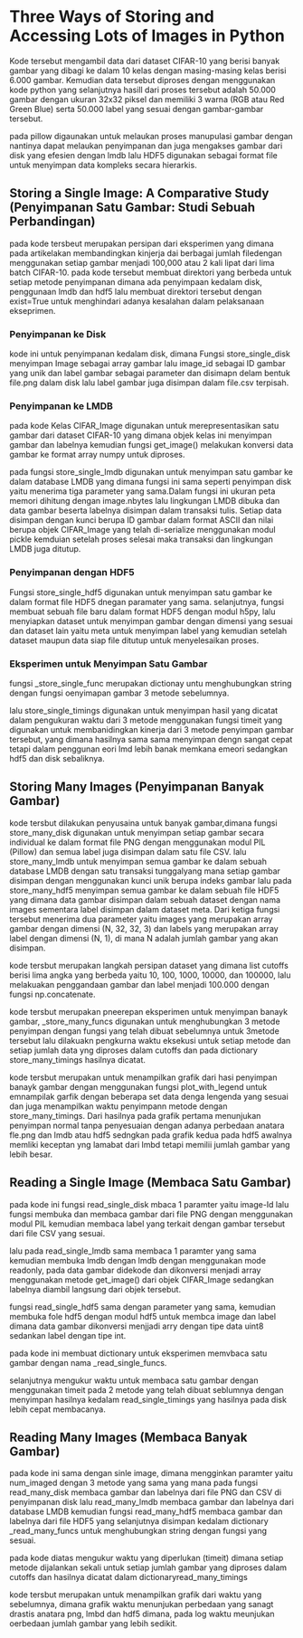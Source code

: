 # Three Ways of Storing and Accessing Lots of Images in Python
<!-- import numpy as np
import pickle
from pathlib import Path

# Path to the unzipped CIFAR data
data_dir = Path("data/cifar-10-batches-py/")

# Unpickle function provided by the CIFAR hosts
def unpickle(file):
    with open(file, "rb") as fo:
        dict = pickle.load(fo, encoding="bytes")
    return dict

images, labels = [], []
for batch in data_dir.glob("data_batch_*"):
    batch_data = unpickle(batch)
    for i, flat_im in enumerate(batch_data[b"data"]):
        im_channels = []
        # Each image is flattened, with channels in order of R, G, B
        for j in range(3):
            im_channels.append(
                flat_im[j * 1024 : (j + 1) * 1024].reshape((32, 32))
            )
        # Reconstruct the original image
        images.append(np.dstack((im_channels)))
        # Save the label
        labels.append(batch_data[b"labels"][i])

print("Loaded CIFAR-10 training set:")
print(f" - np.shape(images)     {np.shape(images)}")
print(f" - np.shape(labels)     {np.shape(labels)}") -->
Kode tersebut mengambil data dari dataset CIFAR-10 yang berisi banyak gambar yang dibagi ke dalam 10 kelas dengan masing-masing kelas berisi 6.000 gambar. Kemudian data tersebut diproses dengan menggunakan kode python yang selanjutnya  hasill dari proses tersebut adalah 50.000 gambar dengan ukuran 32x32 piksel dan memiliki 3 warna (RGB atau Red Green Blue) serta 50.000 label yang sesuai dengan gambar-gambar tersebut.

<!-- $ pip install Pillow -->
<!-- $ pip install lmdb -->
<!-- $ pip install h5py -->
pada pillow digaunakan untuk melaukan proses manupulasi gambar dengan nantinya dapat melaukan penyimpanan dan juga mengakses gambar dari disk yang efesien dengan lmdb lalu HDF5 digunakan sebagai format file untuk menyimpan data kompleks secara hierarkis.

## Storing a Single Image: A Comparative Study (Penyimpanan Satu Gambar: Studi Sebuah Perbandingan)
<!-- from pathlib import Path

disk_dir = Path("data/disk/")
lmdb_dir = Path("data/lmdb/")
hdf5_dir = Path("data/hdf5/")

disk_dir.mkdir(parents=True, exist_ok=True)
lmdb_dir.mkdir(parents=True, exist_ok=True)
hdf5_dir.mkdir(parents=True, exist_ok=True) -->
pada kode tersbeut merupakan persipan dari eksperimen yang dimana pada artikelakan membandingkan kinjerja dai berbagai jumlah filedengan menggunakan setiap gambar menjadi 100,000 atau 2 kali lipat dari lima batch CIFAR-10. pada kode tersebut membuat direktori yang berbeda untuk setiap metode penyimpanan dimana ada penyimpaan kedalam disk, penggunaan lmdb dan hdf5 lalu membuat direktori tersebut dengan exist=True untuk menghindari adanya kesalahan dalam pelaksanaan ekseprimen.
### Penyimpanan ke Disk
<!-- from PIL import Image
import csv

def store_single_disk(image, image_id, label):
    """ Stores a single image as a .png file on disk.
        Parameters:
        ---------------
        image       image array, (32, 32, 3) to be stored
        image_id    integer unique ID for image
        label       image label
    """
    Image.fromarray(image).save(disk_dir / f"{image_id}.png")

    with open(disk_dir / f"{image_id}.csv", "wt") as csvfile:
        writer = csv.writer(
            csvfile, delimiter=" ", quotechar="|", quoting=csv.QUOTE_MINIMAL
        )
        writer.writerow([label]) -->
kode ini untuk penyimpanan kedalam disk, dimana Fungsi store_single_disk menyimpan Image sebagai array gambar lalu image_id sebagai ID gambar yang unik dan label gambar sebagai parameter dan disimapn delam bentuk file.png dalam disk lalu label gambar juga disimpan dalam file.csv terpisah.
### Penyimpanan ke LMDB
<!-- class CIFAR_Image:
    def __init__(self, image, label):
        # Dimensions of image for reconstruction - not really necessary 
        # for this dataset, but some datasets may include images of 
        # varying sizes
        self.channels = image.shape[2]
        self.size = image.shape[:2]

        self.image = image.tobytes()
        self.label = label

    def get_image(self):
        """ Returns the image as a numpy array. """
        image = np.frombuffer(self.image, dtype=np.uint8)
        return image.reshape(*self.size, self.channels) -->
pada kode Kelas CIFAR_Image digunakan untuk merepresentasikan satu gambar dari dataset CIFAR-10 yang dimana objek kelas ini menyimpan gambar dan labelnya kemudian fungsi get_image() melakukan konversi data gambar ke format array numpy untuk diproses.
<!-- import lmdb
import pickle

def store_single_lmdb(image, image_id, label):
    """ Stores a single image to a LMDB.
        Parameters:
        ---------------
        image       image array, (32, 32, 3) to be stored
        image_id    integer unique ID for image
        label       image label
    """
    map_size = image.nbytes * 10

    # Create a new LMDB environment
    env = lmdb.open(str(lmdb_dir / f"single_lmdb"), map_size=map_size)

    # Start a new write transaction
    with env.begin(write=True) as txn:
        # All key-value pairs need to be strings
        value = CIFAR_Image(image, label)
        key = f"{image_id:08}"
        txn.put(key.encode("ascii"), pickle.dumps(value))
    env.close() -->
pada fungsi store_single_lmdb digunakan untuk menyimpan satu gambar ke dalam database LMDB yang dimana fungsi ini sama seperti penyimpan disk yaitu menerima tiga parameter yang sama.Dalam fungsi ini ukuran peta memori dihitung dengan image.nbytes lalu lingkungan LMDB dibuka dan data gambar beserta labelnya disimpan dalam transaksi tulis. Setiap data disimpan dengan kunci berupa ID gambar dalam format ASCII dan nilai berupa objek CIFAR_Image yang telah di-serialize menggunakan modul pickle kemduian setelah proses selesai maka transaksi dan lingkungan LMDB juga ditutup.
### Penyimpanan dengan HDF5
<!-- import h5py

def store_single_hdf5(image, image_id, label):
    """ Stores a single image to an HDF5 file.
        Parameters:
        ---------------
        image       image array, (32, 32, 3) to be stored
        image_id    integer unique ID for image
        label       image label
    """
    # Create a new HDF5 file
    file = h5py.File(hdf5_dir / f"{image_id}.h5", "w")

    # Create a dataset in the file
    dataset = file.create_dataset(
        "image", np.shape(image), h5py.h5t.STD_U8BE, data=image
    )
    meta_set = file.create_dataset(
        "meta", np.shape(label), h5py.h5t.STD_U8BE, data=label
    )
    file.close() -->
Fungsi store_single_hdf5 digunakan untuk menyimpan satu gambar ke dalam format file HDF5 dnegan paramater yang sama. selanjutnya, fungsi membuat sebuah file baru dalam format HDF5 dengan modul h5py, lalu menyiapkan dataset untuk menyimpan gambar dengan dimensi yang sesuai dan dataset lain yaitu meta untuk menyimpan label yang kemudian setelah dataset maupun data siap file ditutup untuk menyelesaikan proses.
### Eksperimen untuk Menyimpan Satu Gambar
<!-- _store_single_funcs = dict(
    disk=store_single_disk, lmdb=store_single_lmdb, hdf5=store_single_hdf5
) -->
fungsi _store_single_func merupakan dictionay untu menghubungkan string dengan fungsi oenyimapan gambar 3 metode sebelumnya.
<!-- from timeit import timeit

store_single_timings = dict()

for method in ("disk", "lmdb", "hdf5"):
    t = timeit(
        "_store_single_funcs[method](image, 0, label)",
        setup="image=images[0]; label=labels[0]",
        number=1,
        globals=globals(),
    )
    store_single_timings[method] = t
    print(f"Method: {method}, Time usage: {t}") -->
lalu store_single_timings digunakan untuk menyimpan hasil yang dicatat dalam pengukuran waktu dari 3 metode menggunakan fungsi timeit yang digunakan untuk membanidingkan kinerja dari 3 metode penyimpan gambar tersebut, yang dimana hasilnya sama sama menyimpan dengn sangat cepat tetapi dalam penggunan eori lmd lebih banak memkana emeori sedangkan hdf5 dan disk sebaliknya.
## Storing Many Images (Penyimpanan Banyak Gambar)
<!-- def store_many_disk(images, labels):
    """ Menyimpan rangkaian gambar ke disk
        Parameters:
        ---------------
        images       array gambar, (N, 32, 32, 3) yang akan disimpan
        labels       array label, (N, 1) yang akan disimpan
    """
    num_images = len(images)

    # Menyimpan semua gambar satu per satu
    for i, image in enumerate(images):
        Image.fromarray(image).save(disk_dir / f"{i}.png")

    # Menyimpan semua label ke file csv
    with open(disk_dir / f"{num_images}.csv", "w") as csvfile:
        writer = csv.writer(
            csvfile, delimiter=" ", quotechar="|", quoting=csv.QUOTE_MINIMAL
        )
        for label in labels:
            # Biasanya ini akan lebih dari satu nilai per baris
            writer.writerow([label])

def store_many_lmdb(images, labels):
    """ Menyimpan rangkaian gambar ke LMDB.
        Parameters:
        ---------------
        images       array gambar, (N, 32, 32, 3) yang akan disimpan
        labels       array label, (N, 1) yang akan disimpan
    """
    num_images = len(images)

    map_size = num_images * images[0].nbytes * 10

    # Membuat basis data LMDB baru untuk semua gambar
    env = lmdb.open(str(lmdb_dir / f"{num_images}_lmdb"), map_size=map_size)

    # Sama seperti sebelumnya — tetapi mari tulis semua gambar dalam satu transaksi tunggal
    with env.begin(write=True) as txn:
        for i in range(num_images):
            # Semua pasangan kunci-nilai harus berupa String
            value = CIFAR_Image(images[i], labels[i])
            key = f"{i:08}"
            txn.put(key.encode("ascii"), pickle.dumps(value))
    env.close()

def store_many_hdf5(images, labels):
    """ Menyimpan rangkaian gambar ke HDF5.
        Parameters:
        ---------------
        images       array gambar, (N, 32, 32, 3) yang akan disimpan
        labels       array label, (N, 1) yang akan disimpan
    """
    num_images = len(images)

    # Membuat file HDF5 baru
    file = h5py.File(hdf5_dir / f"{num_images}_many.h5", "w")

    # Membuat dataset dalam file
    dataset = file.create_dataset(
        "images", np.shape(images), h5py.h5t.STD_U8BE, data=images
    )
    meta_set = file.create_dataset(
        "meta", np.shape(labels), h5py.h5t.STD_U8BE, data=labels
    )
    file.close() -->
kode tersbut dilakukan penyusaina untuk banyak gambar,dimana fungsi store_many_disk digunakan untuk menyimpan setiap gambar secara individual ke dalam format file PNG dengan menggunakan modul PIL (Pillow) dan semua label juga disimpan dalam satu file CSV. lalu store_many_lmdb untuk menyimpan semua gambar ke dalam sebuah database LMDB dengan satu transaksi tunggalyang mana setiap gambar disimpan dengan menggunakan kunci unik berupa indeks gambar lalu pada store_many_hdf5 menyimpan semua gambar ke dalam sebuah file HDF5 yang dimana data gambar disimpan dalam sebuah dataset dengan nama images sementara label disimpan dalam dataset meta. Dari ketiga fungsi tersebut menerima dua parameter yaitu images yang merupakan array gambar dengan dimensi (N, 32, 32, 3) dan labels yang merupakan array label dengan dimensi (N, 1), di mana N adalah jumlah gambar yang akan disimpan.
<!-- cutoffs = [10, 100, 1000, 10000, 100000]

# Mari kita gandakan gambar kita sehingga kita memiliki 100.000
images = np.concatenate((images, images), axis=0)
labels = np.concatenate((labels, labels), axis=0)

# Pastikan Anda benar-benar memiliki 100.000 gambar dan label
print(np.shape(images))
print(np.shape(labels)) -->
kode tersbut merupakan langkah persipan dataset yang dimana list cutoffs berisi lima angka yang berbeda yaitu 10, 100, 1000, 10000, dan 100000, lalu melakuakan penggandaan gambar dan label menjadi 100.000 dengan fungsi np.concatenate.
<!-- _store_many_funcs = dict(
    disk=store_many_disk, lmdb=store_many_lmdb, hdf5=store_many_hdf5
)

from timeit import timeit

store_many_timings = {"disk": [], "lmdb": [], "hdf5": []}

for cutoff in cutoffs:
    for method in ("disk", "lmdb", "hdf5"):
        t = timeit(
            "_store_many_funcs[method](images_, labels_)",
            setup="images_=images[:cutoff]; labels_=labels[:cutoff]",
            number=1,
            globals=globals(),
        )
        store_many_timings[method].append(t)

        # Print out the method, cutoff, and elapsed time
        print(f"Method: {method}, Time usage: {t}") -->
kode tersbut merupakan pneerepan eksperimen untuk menyimpan banayk gambar, _store_many_funcs digunakan untuk menghubungkan 3 metode penyimpan dengan fungsi yang telah dibuat sebelumnya untuk 3metode tersebut lalu dilakuakn pengkurna waktu eksekusi untuk setiap metode dan setiap jumlah data yng diproses dalam cutoffs dan pada dictionary store_many_timings hasilnya dicatat.
<!-- import matplotlib.pyplot as plt

def plot_with_legend(
    x_range, y_data, legend_labels, x_label, y_label, title, log=False
):
    """ Displays a single plot with multiple datasets and matching legends.
        Parameters:
        --------------
        x_range         list of lists containing x data
        y_data          list of lists containing y values
        legend_labels   list of string legend labels
        x_label         x axis label
        y_label         y axis label
    """
    plt.style.use("seaborn-whitegrid")
    plt.figure(figsize=(10, 7))

    if len(y_data) != len(legend_labels):
        raise TypeError(
            "Error: number of data sets does not match number of labels."
        )

    all_plots = []
    for data, label in zip(y_data, legend_labels):
        if log:
            temp, = plt.loglog(x_range, data, label=label)
        else:
            temp, = plt.plot(x_range, data, label=label)
        all_plots.append(temp)

    plt.title(title)
    plt.xlabel(x_label)
    plt.ylabel(y_label)
    plt.legend(handles=all_plots)
    plt.show()

# Getting the store timings data to display
disk_x = store_many_timings["disk"]
lmdb_x = store_many_timings["lmdb"]
hdf5_x = store_many_timings["hdf5"]

plot_with_legend(
    cutoffs,
    [disk_x, lmdb_x, hdf5_x],
    ["PNG files", "LMDB", "HDF5"],
    "Number of images",
    "Seconds to store",
    "Storage time",
    log=False,
)

plot_with_legend(
    cutoffs,
    [disk_x, lmdb_x, hdf5_x],
    ["PNG files", "LMDB", "HDF5"],
    "Number of images",
    "Seconds to store",
    "Log storage time",
    log=True,
) -->
kode tersbut merupakan untuk menampilkan grafik dari hasi penyimpan banayk gambar dengan menggunakan fungsi plot_with_legend untuk emnampilak garfik dengan beberapa set data denga lengenda yang sesuai dan juga menampilkan waktu penyimpann metode dengan store_many_timings. Dari hasilnya pada grafik pertama menunjukan penyimpan normal tanpa penyesuaian dengan adanya perbedaan anatara fle.png dan lmdb atau hdf5 sedngkan pada grafik kedua pada hdf5 awalnya memliki keceptan yng lamabat dari lmbd tetapi memilii jumlah gambar yang lebih besar.
## Reading a Single Image (Membaca Satu Gambar)
<!-- def read_single_disk(image_id):
    """ Stores a single image to disk.
        Parameters:
        ---------------
        image_id    integer unique ID for image

        Returns:
        ----------
        image       image array, (32, 32, 3) to be stored
        label       associated meta data, int label
    """
    image = np.array(Image.open(disk_dir / f"{image_id}.png"))

    with open(disk_dir / f"{image_id}.csv", "r") as csvfile:
        reader = csv.reader(
            csvfile, delimiter=" ", quotechar="|", quoting=csv.QUOTE_MINIMAL
        )
        label = int(next(reader)[0])

    return image, label -->
pada kode ini fungsi read_single_disk mbaca 1 paramter yaitu image-Id lalu fungsi membuka dan membaca gambar dari file PNG dengan menggunakan modul PIL kemudian membaca label yang terkait dengan gambar tersebut dari file CSV yang sesuai. 
<!-- def read_single_lmdb(image_id):
    """ Stores a single image to LMDB.
        Parameters:
        ---------------
        image_id    integer unique ID for image

        Returns:
        ----------
        image       image array, (32, 32, 3) to be stored
        label       associated meta data, int label
    """
    # Open the LMDB environment
    env = lmdb.open(str(lmdb_dir / f"single_lmdb"), readonly=True)

    # Start a new read transaction
    with env.begin() as txn:
        # Encode the key the same way as we stored it
        data = txn.get(f"{image_id:08}".encode("ascii"))
        # Remember it's a CIFAR_Image object that is loaded
        cifar_image = pickle.loads(data)
        # Retrieve the relevant bits
        image = cifar_image.get_image()
        label = cifar_image.label
    env.close()

    return image, label -->
lalu pada read_single_lmdb sama membaca 1 paramter yang sama kemudian membuka lmdb dengan lmdb dengan menggunakan mode readonly, pada data gambar didekode dan dikonversi menjadi array menggunakan metode get_image() dari objek CIFAR_Image sedangkan labelnya diambil langsung dari objek tersebut.
<!-- def read_single_hdf5(image_id):
    """ Stores a single image to HDF5.
        Parameters:
        ---------------
        image_id    integer unique ID for image

        Returns:
        ----------
        image       image array, (32, 32, 3) to be stored
        label       associated meta data, int label
    """
    # Open the HDF5 file
    file = h5py.File(hdf5_dir / f"{image_id}.h5", "r+")

    image = np.array(file["/image"]).astype("uint8")
    label = int(np.array(file["/meta"]).astype("uint8"))

    return image, label -->
fungsi read_single_hdf5 sama dengan parameter yang sama, kemudian membuka fole hdf5 dengan modul hdf5 untuk membca image dan label dimana data gambar dikonversi menjjadi arry dengan tipe data uint8 sedankan label dengan tipe int.
<!-- _read_single_funcs = dict(
    disk=read_single_disk, lmdb=read_single_lmdb, hdf5=read_single_hdf5
) -->
pada kode ini membuat dictionary untuk eksperimen memvbaca satu gambar dengan nama _read_single_funcs.
<!-- from timeit import timeit

read_single_timings = dict()

for method in ("disk", "lmdb", "hdf5"):
    t = timeit(
        "_read_single_funcs ",
        setup="image=images[0]; label=labels[0]",
        number=1,
        globals=globals(),
    )
    read_single_timings[method] = t
    print(f"Method: {method}, Time usage: {t}") -->
selanjutnya mengukur waktu untuk membaca satu gambar dengan menggunakan timeit pada 2 metode yang telah dibuat seblumnya dengan menyimpan hasilnya kedalam read_single_timings yang hasilnya pada disk lebih cepat membacanya.
## Reading Many Images (Membaca Banyak Gambar)
<!-- def read_many_disk(num_images):
    """ Reads image from disk.
        Parameters:
        ---------------
        num_images   number of images to read

        Returns:
        ----------
        images      images array, (N, 32, 32, 3) to be stored
        labels      associated meta data, int label (N, 1)
    """
    images, labels = [], []

    # Loop over all IDs and read each image in one by one
    for image_id in range(num_images):
        images.append(np.array(Image.open(disk_dir / f"{image_id}.png")))

    with open(disk_dir / f"{num_images}.csv", "r") as csvfile:
        reader = csv.reader(
            csvfile, delimiter=" ", quotechar="|", quoting=csv.QUOTE_MINIMAL
        )
        for row in reader:
            labels.append(int(row[0]))
    return images, labels

def read_many_lmdb(num_images):
    """ Reads image from LMDB.
        Parameters:
        ---------------
        num_images   number of images to read

        Returns:
        ----------
        images      images array, (N, 32, 32, 3) to be stored
        labels      associated meta data, int label (N, 1)
    """
    images, labels = [], []
    env = lmdb.open(str(lmdb_dir / f"{num_images}_lmdb"), readonly=True)

    # Start a new read transaction
    with env.begin() as txn:
        # Read all images in one single transaction, with one lock
        # We could split this up into multiple transactions if needed
        for image_id in range(num_images):
            data = txn.get(f"{image_id:08}".encode("ascii"))
            # Remember that it's a CIFAR_Image object 
            # that is stored as the value
            cifar_image = pickle.loads(data)
            # Retrieve the relevant bits
            images.append(cifar_image.get_image())
            labels.append(cifar_image.label)
    env.close()
    return images, labels

def read_many_hdf5(num_images):
    """ Reads image from HDF5.
        Parameters:
        ---------------
        num_images   number of images to read

        Returns:
        ----------
        images      images array, (N, 32, 32, 3) to be stored
        labels      associated meta data, int label (N, 1)
    """
    images, labels = [], []

    # Open the HDF5 file
    file = h5py.File(hdf5_dir / f"{num_images}_many.h5", "r+")

    images = np.array(file["/images"]).astype("uint8")
    labels = np.array(file["/meta"]).astype("uint8")

    return images, labels

_read_many_funcs = dict(
    disk=read_many_disk, lmdb=read_many_lmdb, hdf5=read_many_hdf5
) -->
pada kode ini sama dengan sinle image, dimana mengginkan paramter yaitu num_imaged dengan 3 metode yang sama yang mana pada fungsi read_many_disk membaca gambar dan labelnya dari file PNG dan CSV di penyimpanan disk lalu read_many_lmdb membaca gambar dan labelnya dari database LMDB kemudian fungsi read_many_hdf5 membaca gambar dan labelnya dari file HDF5 yang selanjutnya disimpan kedalam dictionary _read_many_funcs untuk menghubungkan string dengan fungsi yang sesuai.
<!-- from timeit import timeit

read_many_timings = {"disk": [], "lmdb": [], "hdf5": []}

for cutoff in cutoffs:
    for method in ("disk", "lmdb", "hdf5"):
        t = timeit(
            "_read_many_funcs[method](num_images)",
            setup="num_images=cutoff",
            number=1,
            globals=globals(),
        )
        read_many_timings[method].append(t)

        # Print out the method, cutoff, and elapsed time
        print(f"Method: {method}, No. images: {cutoff}, Time usage: {t}") -->
pada kode diatas mengukur waktu yang diperlukan (timeit) dimana setiap metode dijalankan sekali untuk setiap jumlah gambar yang diproses dalam cutoffs dan hasilnya dicatat dalam dictionaryread_many_timings
<!-- disk_x_r = read_many_timings["disk"]
lmdb_x_r = read_many_timings["lmdb"]
hdf5_x_r = read_many_timings["hdf5"]

plot_with_legend(
    cutoffs,
    [disk_x_r, lmdb_x_r, hdf5_x_r],
    ["PNG files", "LMDB", "HDF5"],
    "Number of images",
    "Seconds to read",
    "Read time",
    log=False,
)

plot_with_legend(
    cutoffs,
    [disk_x_r, lmdb_x_r, hdf5_x_r],
    ["PNG files", "LMDB", "HDF5"],
    "Number of images",
    "Seconds to read",
    "Log read time",
    log=True,
) -->
kode tersbut merupakan untuk menampilkan grafik dari waktu yang sebelumnya, dimana grafik waktu menunjukan perbedaan yang sanagt drastis anatara png, lmbd dan hdf5 dimana, pada log waktu meunjukan oerbedaan jumlah gambar yang lebih sedikit.